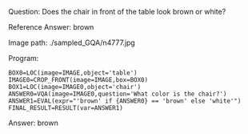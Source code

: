 Question: Does the chair in front of the table look brown or white?

Reference Answer: brown

Image path: ./sampled_GQA/n4777.jpg

Program:

```
BOX0=LOC(image=IMAGE,object='table')
IMAGE0=CROP_FRONT(image=IMAGE,box=BOX0)
BOX1=LOC(image=IMAGE0,object='chair')
ANSWER0=VQA(image=IMAGE0,question='What color is the chair?')
ANSWER1=EVAL(expr="'brown' if {ANSWER0} == 'brown' else 'white'")
FINAL_RESULT=RESULT(var=ANSWER1)
```
Answer: brown

